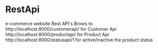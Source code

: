# RestApi
e-commerce website Rest API's
Brows to
http://localhost:8000/customerapi/ for Customer Api
http://localhost:8000/productapi/ for Product Api
http://localhost:8000/statusapi/1 for active/inactive the product status
